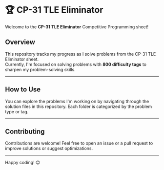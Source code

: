 # 🏆 CP-31 TLE Eliminator

Welcome to the **CP-31 TLE Eliminator** Competitive Programming sheet!

## Overview

This repository tracks my progress as I solve problems from the CP-31 TLE Eliminator sheet.  
Currently, I'm focused on solving problems with **800 difficulty tags** to sharpen my problem-solving skills.

---

## How to Use

You can explore the problems I'm working on by navigating through the solution files in this repository. Each folder is categorized by the problem type or tag.

---

## Contributing

Contributions are welcome! Feel free to open an issue or a pull request to improve solutions or suggest optimizations.

---

Happy coding! 😊
